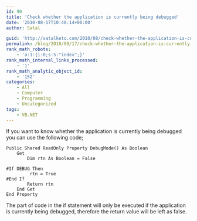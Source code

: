 ```yaml
---
id: 90
title: 'Check whether the application is currently being debugged'
date: '2010-08-17T10:48:14+00:00'
author: Satal

guid: 'http://satalketo.com/2010/08/check-whether-the-application-is-currently-being-debugged/'
permalink: /blog/2010/08/17/check-whether-the-application-is-currently-being-debugged/
rank_math_robots:
    - 'a:1:{i:0;s:5:"index";}'
rank_math_internal_links_processed:
    - '1'
rank_math_analytic_object_id:
    - '152'
categories:
    - All
    - Computer
    - Programming
    - Uncategorized
tags:
    - VB.NET
---
```


If you want to know whether the application is currently being debugged you can use the following code;

```vbnet
Public Shared ReadOnly Property DebugMode() As Boolean
    Get
        Dim rtn As Boolean = False

#If DEBUG Then
         rtn = True
#End If
        Return rtn
    End Get
End Property
```

The part of code in the if statement will only be executed if the application is currently being debugged, therefore the return value will be left as false.
